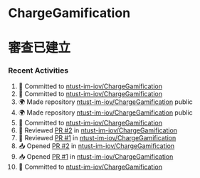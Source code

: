 # ChargeGamification

審查已建立
=======
### Recent Activities
<!--START_SECTION:activity-->
1. 📝 Committed to [ntust-im-iov/ChargeGamification](https://github.com/ntust-im-iov/ChargeGamification/commit/b9097da9322461c990475bc6bc275d94eb1a2887)
2. 📝 Committed to [ntust-im-iov/ChargeGamification](https://github.com/ntust-im-iov/ChargeGamification/commit/eca59eaa0b7812e3e949cc4f44a072084053cf5d)
3. 🌍 Made repository [ntust-im-iov/ChargeGamification](https://github.com/ntust-im-iov/ChargeGamification) public
4. 🌍 Made repository [ntust-im-iov/ChargeGamification](https://github.com/ntust-im-iov/ChargeGamification) public
5. 📝 Committed to [ntust-im-iov/ChargeGamification](https://github.com/ntust-im-iov/ChargeGamification/commit/91d5f2569d56161bad7e64f57571deba974248f0)
6. 🔎 Reviewed [PR #2](https://github.com/ntust-im-iov/ChargeGamification/pull/2) in [ntust-im-iov/ChargeGamification](https://github.com/ntust-im-iov/ChargeGamification)
7. 🔎 Reviewed [PR #1](https://github.com/ntust-im-iov/ChargeGamification/pull/1) in [ntust-im-iov/ChargeGamification](https://github.com/ntust-im-iov/ChargeGamification)
8. 📥 Opened [PR #2](https://github.com/ntust-im-iov/ChargeGamification/pull/2) in [ntust-im-iov/ChargeGamification](https://github.com/ntust-im-iov/ChargeGamification)
9. 📥 Opened [PR #1](https://github.com/ntust-im-iov/ChargeGamification/pull/1) in [ntust-im-iov/ChargeGamification](https://github.com/ntust-im-iov/ChargeGamification)
10. 📝 Committed to [ntust-im-iov/ChargeGamification](https://github.com/ntust-im-iov/ChargeGamification/commit/eae4042ff27e4a9edaacb2e7a21b7edb8e60c258)
<!--END_SECTION:activity-->

